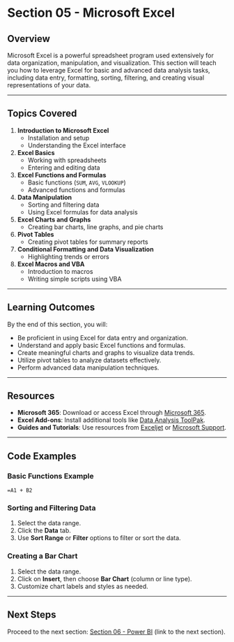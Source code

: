 # Section 05 - Microsoft Excel

## Overview
Microsoft Excel is a powerful spreadsheet program used extensively for data organization, manipulation, and visualization. This section will teach you how to leverage Excel for basic and advanced data analysis tasks, including data entry, formatting, sorting, filtering, and creating visual representations of your data.

---

## Topics Covered
1. **Introduction to Microsoft Excel**
   - Installation and setup
   - Understanding the Excel interface
2. **Excel Basics**
   - Working with spreadsheets
   - Entering and editing data
3. **Excel Functions and Formulas**
   - Basic functions (`SUM`, `AVG`, `VLOOKUP`)
   - Advanced functions and formulas
4. **Data Manipulation**
   - Sorting and filtering data
   - Using Excel formulas for data analysis
5. **Excel Charts and Graphs**
   - Creating bar charts, line graphs, and pie charts
6. **Pivot Tables**
   - Creating pivot tables for summary reports
7. **Conditional Formatting and Data Visualization**
   - Highlighting trends or errors
8. **Excel Macros and VBA**
   - Introduction to macros
   - Writing simple scripts using VBA

---

## Learning Outcomes
By the end of this section, you will:
- Be proficient in using Excel for data entry and organization.
- Understand and apply basic Excel functions and formulas.
- Create meaningful charts and graphs to visualize data trends.
- Utilize pivot tables to analyze datasets effectively.
- Perform advanced data manipulation techniques.

---

## Resources
- **Microsoft 365**: Download or access Excel through [Microsoft 365](https://www.microsoft.com/en-us/microsoft-365).
- **Excel Add-ons**: Install additional tools like [Data Analysis ToolPak](https://www.microsoft.com/en-us/download/details.aspx?id=35576).
- **Guides and Tutorials**: Use resources from [Exceljet](https://exceljet.net/) or [Microsoft Support](https://support.microsoft.com/en-us/excel).

---

## Code Examples

### Basic Functions Example
```excel
=A1 + B2
```

### Sorting and Filtering Data
1. Select the data range.
2. Click the **Data** tab.
3. Use **Sort Range** or **Filter** options to filter or sort the data.

### Creating a Bar Chart
1. Select the data range.
2. Click on **Insert**, then choose **Bar Chart** (column or line type).
3. Customize chart labels and styles as needed.

---

## Next Steps
Proceed to the next section: [Section 06 - Power BI](./Section%2006%20-%20Power%20BI) (link to the next section).